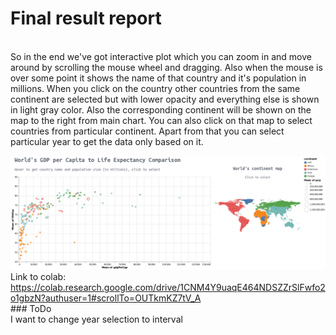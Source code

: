 # <b>Final result report</b>

<br>
So in the end we've got interactive plot which you can zoom in and move around by scrolling the mouse wheel and dragging. Also when the mouse is over some point it shows the name of that country and it's population in millions. When you click on the country other countries from the same continent are selected but with lower opacity and everything else is shown in light gray color. Also the corresponding continent will be shown on the map to the right from main chart. You can also click on that map to select countries from particular continent. Apart from that you can select particular year to get the data only based on it. 

![image](viz3.png)
<br>Link to colab: https://colab.research.google.com/drive/1CNM4Y9uaqE464NDSZZrSlFwfo2o1gbzN?authuser=1#scrollTo=OUTkmKZ7tV_A
<br> ### ToDo
<br> I want to change year selection to interval
